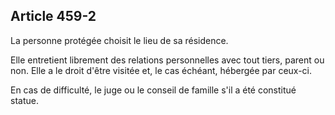 Article 459-2
----
La personne protégée choisit le lieu de sa résidence.

Elle entretient librement des relations personnelles avec tout tiers, parent ou
non. Elle a le droit d'être visitée et, le cas échéant, hébergée par ceux-ci.

En cas de difficulté, le juge ou le conseil de famille s'il a été constitué
statue.
